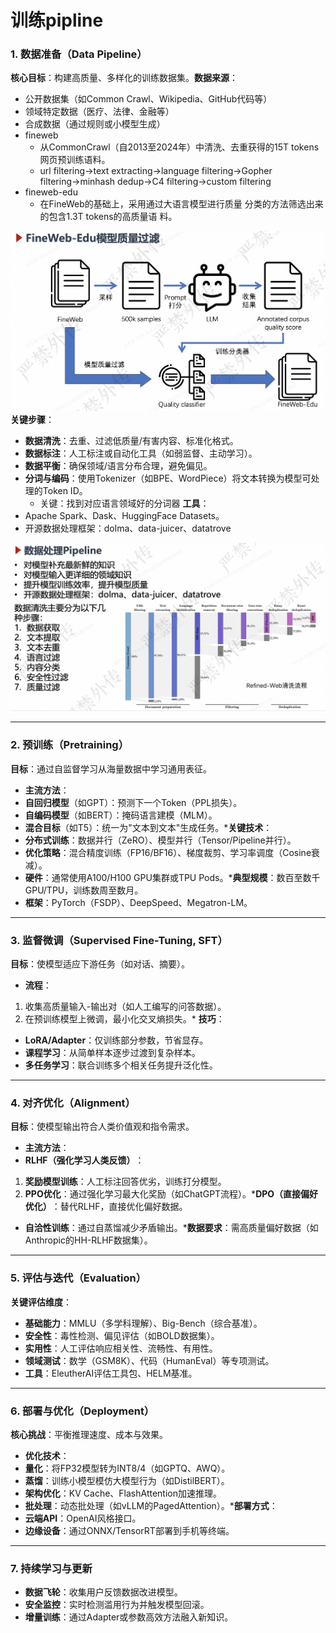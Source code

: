 # 训练pipline
### **1\. 数据准备（Data Pipeline）​**​
​**​核心目标​**​：构建高质量、多样化的训练数据集。
​**​数据来源​**​：
* 公开数据集（如Common Crawl、Wikipedia、GitHub代码等）
* 领域特定数据（医疗、法律、金融等）
* 合成数据（通过规则或小模型生成）
* fineweb
   * 从CommonCrawl（自2013至2024年）中清洗、去重获得的15T tokens网页预训练语料。
   * url filtering$\to$text extracting$\to$language filtering$\to$Gopher filtering$\to$minhash dedup$\to$C4 filtering$\to$custom filtering
* fineweb-edu
   * 在FineWeb的基础上，采用通过大语言模型进行质量 分类的方法筛选出来的包含1.3T tokens的高质量语 料。

![image](images/Pr3bYiAonYvxdVUokXP9j7Q9vntl_AubE2aOFWOiBrY.png)
**关键步骤​**​：
* ​**​数据清洗​**​：去重、过滤低质量/有害内容、标准化格式。
* ​**​数据标注​**​：人工标注或自动化工具（如弱监督、主动学习）。
* ​**​数据平衡​**​：确保领域/语言分布合理，避免偏见。
* ​**​分词与编码​**​：使用Tokenizer（如BPE、WordPiece）将文本转换为模型可处理的Token ID。
   * 关键：找到对应语言领域好的分词器
​**​工具​**​：
* Apache Spark、Dask、HuggingFace Datasets。
* 开源数据处理框架：dolma、data-juicer、datatrove

![image](images/jCPemE1Xw-nnbptI_8SzfumEywgnGbLKl2FCr89v7yw.png)



---
### ​**​2. 预训练（Pretraining）​**​
​**​目标​**​：通过自监督学习从海量数据中学习通用表征。

* ​**​主流方法​**​：
* ​**​自回归模型​**​（如GPT）：预测下一个Token（PPL损失）。
* ​**​自编码模型​**​（如BERT）：掩码语言建模（MLM）。
* ​**​混合目标​**​（如T5）：统一为"文本到文本"生成任务。\* ​**​关键技术​**​：
* ​**​分布式训练​**​：数据并行（ZeRO）、模型并行（Tensor/Pipeline并行）。
* ​**​优化策略​**​：混合精度训练（FP16/BF16）、梯度裁剪、学习率调度（Cosine衰减）。
* ​**​硬件​**​：通常使用A100/H100 GPU集群或TPU Pods。\* ​**​典型规模​**​：数百至数千GPU/TPU，训练数周至数月。
* ​**​框架​**​：PyTorch（FSDP）、DeepSpeed、Megatron-LM。

---
### ​**​3. 监督微调（Supervised Fine-Tuning, SFT）​**​
​**​目标​**​：使模型适应下游任务（如对话、摘要）。

* ​**​流程​**​：

1. 收集高质量输入-输出对（如人工编写的问答数据）。
2. 在预训练模型上微调，最小化交叉熵损失。\* ​**​技巧​**​：

* ​**​LoRA/Adapter​**​：仅训练部分参数，节省显存。
* ​**​课程学习​**​：从简单样本逐步过渡到复杂样本。
* ​**​多任务学习​**​：联合训练多个相关任务提升泛化性。

---
### ​**​4. 对齐优化（Alignment）​**​
​**​目标​**​：使模型输出符合人类价值观和指令需求。

* ​**​主流方法​**​：
* ​**​RLHF（强化学习人类反馈）​**​：

1. ​**​奖励模型训练​**​：人工标注回答优劣，训练打分模型。
2. ​**​PPO优化​**​：通过强化学习最大化奖励（如ChatGPT流程）。\* ​**​DPO（直接偏好优化）​**​：替代RLHF，直接优化偏好数据。

* ​**​自洽性训练​**​：通过自蒸馏减少矛盾输出。\* ​**​数据要求​**​：需高质量偏好数据（如Anthropic的HH-RLHF数据集）。

---
### ​**​5. 评估与迭代（Evaluation）​**​
​**​关键评估维度​**​：

* ​**​基础能力​**​：MMLU（多学科理解）、Big-Bench（综合基准）。
* ​**​安全性​**​：毒性检测、偏见评估（如BOLD数据集）。
* ​**​实用性​**​：人工评估响应相关性、流畅性、有用性。
* ​**​领域测试​**​：数学（GSM8K）、代码（HumanEval）等专项测试。
* ​**​工具​**​：EleutherAI评估工具包、HELM基准。

---
### ​**​6. 部署与优化（Deployment）​**​
​**​核心挑战​**​：平衡推理速度、成本与效果。

* ​**​优化技术​**​：
* ​**​量化​**​：将FP32模型转为INT8/4（如GPTQ、AWQ）。
* ​**​蒸馏​**​：训练小模型模仿大模型行为（如DistilBERT）。
* ​**​架构优化​**​：KV Cache、FlashAttention加速推理。
* ​**​批处理​**​：动态批处理（如vLLM的PagedAttention）。\* ​**​部署方式​**​：
* ​**​云端API​**​：OpenAI风格接口。
* ​**​边缘设备​**​：通过ONNX/TensorRT部署到手机等终端。

---
### ​**​7. 持续学习与更新​**​
* ​**​数据飞轮​**​：收集用户反馈数据改进模型。
* ​**​安全监控​**​：实时检测滥用行为并触发模型回滚。
* ​**​增量训练​**​：通过Adapter或参数高效方法融入新知识。

